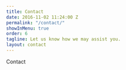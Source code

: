 ```yaml
---
title: Contact
date: 2016-11-02 11:24:00 Z
permalink: "/contact/"
showInMenu: true
order: 6
tagline: Let us know how we may assist you.
layout: contact
---
```


Contact